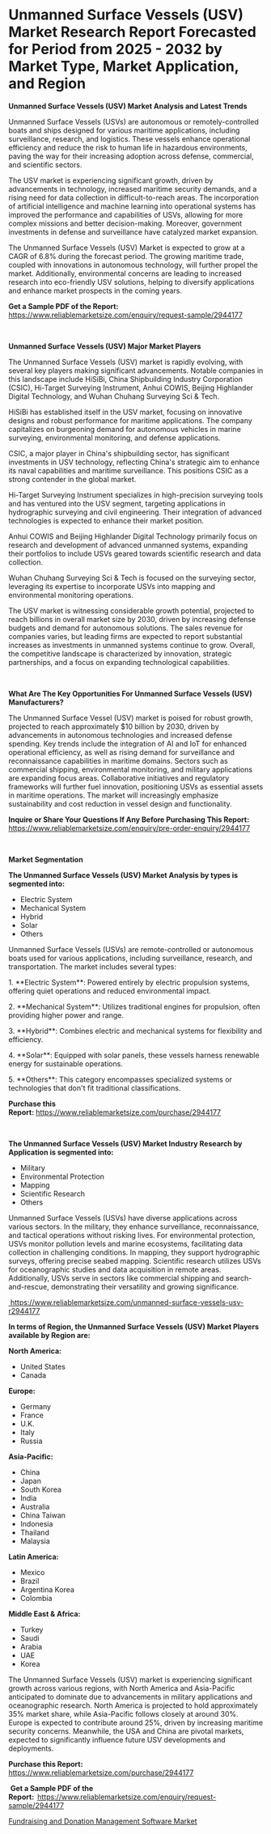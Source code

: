 <p><h1>Unmanned Surface Vessels (USV) Market Research Report Forecasted for Period from 2025 -  2032 by Market Type, Market Application, and Region</h1></p><p><strong>Unmanned Surface Vessels (USV) Market Analysis and Latest Trends</strong></p>
<p><p>Unmanned Surface Vessels (USVs) are autonomous or remotely-controlled boats and ships designed for various maritime applications, including surveillance, research, and logistics. These vessels enhance operational efficiency and reduce the risk to human life in hazardous environments, paving the way for their increasing adoption across defense, commercial, and scientific sectors.</p><p>The USV market is experiencing significant growth, driven by advancements in technology, increased maritime security demands, and a rising need for data collection in difficult-to-reach areas. The incorporation of artificial intelligence and machine learning into operational systems has improved the performance and capabilities of USVs, allowing for more complex missions and better decision-making. Moreover, government investments in defense and surveillance have catalyzed market expansion.</p><p>The Unmanned Surface Vessels (USV) Market is expected to grow at a CAGR of 6.8% during the forecast period. The growing maritime trade, coupled with innovations in autonomous technology, will further propel the market. Additionally, environmental concerns are leading to increased research into eco-friendly USV solutions, helping to diversify applications and enhance market prospects in the coming years.</p></p>
<p><strong>Get a Sample PDF of the Report:&nbsp;</strong> <a href="https://www.reliablemarketsize.com/enquiry/request-sample/2944177?utm_campaign=2799&utm_medium=2&utm_source=Github&utm_content=ia&utm_term=11032025&utm_id=unmanned-surface-vessels-usv">https://www.reliablemarketsize.com/enquiry/request-sample/2944177</a></p>
<p>&nbsp;</p>
<p><strong>Unmanned Surface Vessels (USV) Major Market Players</strong></p>
<p><p>The Unmanned Surface Vessels (USV) market is rapidly evolving, with several key players making significant advancements. Notable companies in this landscape include HiSiBi, China Shipbuilding Industry Corporation (CSIC), Hi-Target Surveying Instrument, Anhui COWIS, Beijing Highlander Digital Technology, and Wuhan Chuhang Surveying Sci & Tech.</p><p>HiSiBi has established itself in the USV market, focusing on innovative designs and robust performance for maritime applications. The company capitalizes on burgeoning demand for autonomous vehicles in marine surveying, environmental monitoring, and defense applications. </p><p>CSIC, a major player in China's shipbuilding sector, has significant investments in USV technology, reflecting China's strategic aim to enhance its naval capabilities and maritime surveillance. This positions CSIC as a strong contender in the global market.</p><p>Hi-Target Surveying Instrument specializes in high-precision surveying tools and has ventured into the USV segment, targeting applications in hydrographic surveying and civil engineering. Their integration of advanced technologies is expected to enhance their market position.</p><p>Anhui COWIS and Beijing Highlander Digital Technology primarily focus on research and development of advanced unmanned systems, expanding their portfolios to include USVs geared towards scientific research and data collection.</p><p>Wuhan Chuhang Surveying Sci & Tech is focused on the surveying sector, leveraging its expertise to incorporate USVs into mapping and environmental monitoring operations.</p><p>The USV market is witnessing considerable growth potential, projected to reach billions in overall market size by 2030, driven by increasing defense budgets and demand for autonomous solutions. The sales revenue for companies varies, but leading firms are expected to report substantial increases as investments in unmanned systems continue to grow. Overall, the competitive landscape is characterized by innovation, strategic partnerships, and a focus on expanding technological capabilities.</p></p>
<p>&nbsp;</p>
<p><strong>What Are The Key Opportunities For Unmanned Surface Vessels (USV) Manufacturers?</strong></p>
<p><p>The Unmanned Surface Vessel (USV) market is poised for robust growth, projected to reach approximately $10 billion by 2030, driven by advancements in autonomous technologies and increased defense spending. Key trends include the integration of AI and IoT for enhanced operational efficiency, as well as rising demand for surveillance and reconnaissance capabilities in maritime domains. Sectors such as commercial shipping, environmental monitoring, and military applications are expanding focus areas. Collaborative initiatives and regulatory frameworks will further fuel innovation, positioning USVs as essential assets in maritime operations. The market will increasingly emphasize sustainability and cost reduction in vessel design and functionality.</p></p>
<p><strong>Inquire or Share Your Questions If Any Before Purchasing This Report:</strong> <a href="https://www.reliablemarketsize.com/enquiry/pre-order-enquiry/2944177?utm_campaign=2799&utm_medium=2&utm_source=Github&utm_content=ia&utm_term=11032025&utm_id=unmanned-surface-vessels-usv">https://www.reliablemarketsize.com/enquiry/pre-order-enquiry/2944177</a></p>
<p>&nbsp;</p>
<p><strong>Market Segmentation</strong></p>
<p><strong>The Unmanned Surface Vessels (USV) Market Analysis by types is segmented into:</strong></p>
<p><ul><li>Electric System</li><li>Mechanical System</li><li>Hybrid</li><li>Solar</li><li>Others</li></ul></p>
<p><p>Unmanned Surface Vessels (USVs) are remote-controlled or autonomous boats used for various applications, including surveillance, research, and transportation. The market includes several types: </p><p>1. **Electric System**: Powered entirely by electric propulsion systems, offering quiet operations and reduced environmental impact.</p><p>2. **Mechanical System**: Utilizes traditional engines for propulsion, often providing higher power and range.</p><p>3. **Hybrid**: Combines electric and mechanical systems for flexibility and efficiency.</p><p>4. **Solar**: Equipped with solar panels, these vessels harness renewable energy for sustainable operations.</p><p>5. **Others**: This category encompasses specialized systems or technologies that don't fit traditional classifications.</p></p>
<p><strong>Purchase this Report:&nbsp;</strong><a href="https://www.reliablemarketsize.com/purchase/2944177?utm_campaign=2799&utm_medium=2&utm_source=Github&utm_content=ia&utm_term=11032025&utm_id=unmanned-surface-vessels-usv">https://www.reliablemarketsize.com/purchase/2944177</a></p>
<p>&nbsp;</p>
<p><strong>The Unmanned Surface Vessels (USV) Market Industry Research by Application is segmented into:</strong></p>
<p><ul><li>Military</li><li>Environmental Protection</li><li>Mapping</li><li>Scientific Research</li><li>Others</li></ul></p>
<p><p>Unmanned Surface Vessels (USVs) have diverse applications across various sectors. In the military, they enhance surveillance, reconnaissance, and tactical operations without risking lives. For environmental protection, USVs monitor pollution levels and marine ecosystems, facilitating data collection in challenging conditions. In mapping, they support hydrographic surveys, offering precise seabed mapping. Scientific research utilizes USVs for oceanographic studies and data acquisition in remote areas. Additionally, USVs serve in sectors like commercial shipping and search-and-rescue, demonstrating their versatility and growing significance.</p></p>
<p><a href="https://www.reliablemarketsize.com/unmanned-surface-vessels-usv-r2944177?utm_campaign=2799&utm_medium=2&utm_source=Github&utm_content=ia&utm_term=11032025&utm_id=unmanned-surface-vessels-usv">&nbsp;https://www.reliablemarketsize.com/unmanned-surface-vessels-usv-r2944177</a></p>
<p><strong>In terms of Region, the Unmanned Surface Vessels (USV) Market Players available by Region are:</strong></p>
<p>
    <p> <strong> North America: </strong>
        <ul>
            <li>United States</li>
            <li>Canada</li>
        </ul>
        </p> 
    <p> <strong> Europe: </strong>
        <ul>
            <li>Germany</li>
            <li>France</li>
            <li>U.K.</li>
            <li>Italy</li>
            <li>Russia</li>
        </ul>
        </p> 
    <p> <strong> Asia-Pacific: </strong>
        <ul>
            <li>China</li>
            <li>Japan</li>
            <li>South Korea</li>
            <li>India</li>
            <li>Australia</li>
            <li>China Taiwan</li>
            <li>Indonesia</li>
            <li>Thailand</li>
            <li>Malaysia</li>
        </ul>
        </p> 
    <p> <strong> Latin America: </strong>
        <ul>
            <li>Mexico</li>
            <li>Brazil</li>
            <li>Argentina Korea</li>
            <li>Colombia</li>
        </ul>
        </p> 
    <p> <strong> Middle East & Africa: </strong>
        <ul>
            <li>Turkey</li>
            <li>Saudi</li>
            <li>Arabia</li>
            <li>UAE</li>
            <li>Korea</li>
        </ul>
    </p>
    </p>
<p><p>The Unmanned Surface Vessels (USV) market is experiencing significant growth across various regions, with North America and Asia-Pacific anticipated to dominate due to advancements in military applications and oceanographic research. North America is projected to hold approximately 35% market share, while Asia-Pacific follows closely at around 30%. Europe is expected to contribute around 25%, driven by increasing maritime security concerns. Meanwhile, the USA and China are pivotal markets, expected to significantly influence future USV developments and deployments.</p></p>
<p><strong>Purchase this Report: </strong><a href="https://www.reliablemarketsize.com/purchase/2944177?utm_campaign=2799&utm_medium=2&utm_source=Github&utm_content=ia&utm_term=11032025&utm_id=unmanned-surface-vessels-usv">https://www.reliablemarketsize.com/purchase/2944177</a></p>
<p>&nbsp;<strong>Get a Sample PDF of the Report:&nbsp;&nbsp;</strong><a href="https://www.reliablemarketsize.com/enquiry/request-sample/2944177?utm_campaign=2799&utm_medium=2&utm_source=Github&utm_content=ia&utm_term=11032025&utm_id=unmanned-surface-vessels-usv">https://www.reliablemarketsize.com/enquiry/request-sample/2944177</a></p>
<p><strong></strong></p>
<p><p><a href="https://github.com/wynonachirei9/Market-Research-Report-List-1/blob/main/fundraising-and-donation-management-software-market.md?utm_campaign=2799&utm_medium=2&utm_source=Github&utm_content=ia&utm_term=11032025&utm_id=unmanned-surface-vessels-usv">Fundraising and Donation Management Software Market</a></p></p>